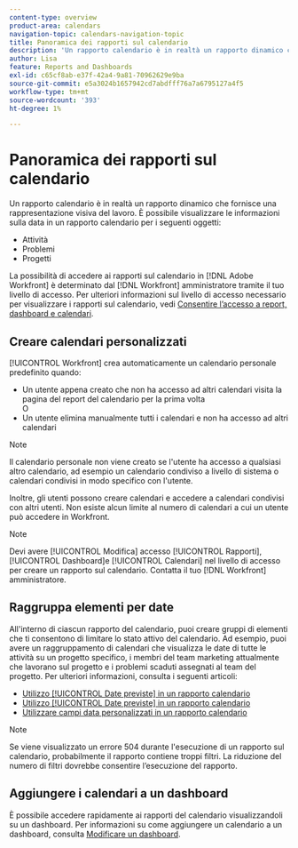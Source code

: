 ```yaml
---
content-type: overview
product-area: calendars
navigation-topic: calendars-navigation-topic
title: Panoramica dei rapporti sul calendario
description: 'Un rapporto calendario è in realtà un rapporto dinamico che fornisce una rappresentazione visiva del lavoro. È possibile visualizzare le informazioni sulla data in un report del calendario per i seguenti oggetti: EDIT ME.'
author: Lisa
feature: Reports and Dashboards
exl-id: c65cf8ab-e37f-42a4-9a81-70962629e9ba
source-git-commit: e5a3024b1657942cd7abdfff76a7a6795127a4f5
workflow-type: tm+mt
source-wordcount: '393'
ht-degree: 1%

---
```


# Panoramica dei rapporti sul calendario

Un rapporto calendario è in realtà un rapporto dinamico che fornisce una rappresentazione visiva del lavoro. È possibile visualizzare le informazioni sulla data in un rapporto calendario per i seguenti oggetti:

* Attività
* Problemi
* Progetti

La possibilità di accedere ai rapporti sul calendario in [!DNL Adobe Workfront] è determinato dal [!DNL Workfront] amministratore tramite il tuo livello di accesso. Per ulteriori informazioni sul livello di accesso necessario per visualizzare i rapporti sul calendario, vedi [Consentire l’accesso a report, dashboard e calendari](../../../administration-and-setup/add-users/configure-and-grant-access/grant-access-reports-dashboards-calendars.md).

## Creare calendari personalizzati

[!UICONTROL Workfront] crea automaticamente un calendario personale predefinito quando:

* Un utente appena creato che non ha accesso ad altri calendari visita la pagina del report del calendario per la prima volta\
   O
* Un utente elimina manualmente tutti i calendari e non ha accesso ad altri calendari

>[!NOTE]
>
>Il calendario personale non viene creato se l&#39;utente ha accesso a qualsiasi altro calendario, ad esempio un calendario condiviso a livello di sistema o calendari condivisi in modo specifico con l&#39;utente.

Inoltre, gli utenti possono creare calendari e accedere a calendari condivisi con altri utenti. Non esiste alcun limite al numero di calendari a cui un utente può accedere in Workfront.

>[!NOTE]
>
>Devi avere [!UICONTROL Modifica] accesso [!UICONTROL Rapporti], [!UICONTROL Dashboard]e [!UICONTROL Calendari] nel livello di accesso per creare un rapporto sul calendario. Contatta il tuo [!DNL Workfront] amministratore.

## Raggruppa elementi per date

All&#39;interno di ciascun rapporto del calendario, puoi creare gruppi di elementi che ti consentono di limitare lo stato attivo del calendario. Ad esempio, puoi avere un raggruppamento di calendari che visualizza le date di tutte le attività su un progetto specifico, i membri del team marketing attualmente che lavorano sul progetto e i problemi scaduti assegnati al team del progetto. Per ulteriori informazioni, consulta i seguenti articoli:

* [Utilizzo [!UICONTROL Date previste] in un rapporto calendario](../../../reports-and-dashboards/reports/calendars/use-planned-dates.md)
* [Utilizzo [!UICONTROL Date previste] in un rapporto calendario](../../../reports-and-dashboards/reports/calendars/use-projected-dates.md)
* [Utilizzare campi data personalizzati in un rapporto calendario](../../../reports-and-dashboards/reports/calendars/use-custom-dates.md)

>[!NOTE]
>
>Se viene visualizzato un errore 504 durante l&#39;esecuzione di un rapporto sul calendario, probabilmente il rapporto contiene troppi filtri. La riduzione del numero di filtri dovrebbe consentire l’esecuzione del rapporto.

## Aggiungere i calendari a un dashboard

È possibile accedere rapidamente ai rapporti del calendario visualizzandoli su un dashboard. Per informazioni su come aggiungere un calendario a un dashboard, consulta [Modificare un dashboard](../../../reports-and-dashboards/dashboards/creating-and-managing-dashboards/edit-dashboard.md).
